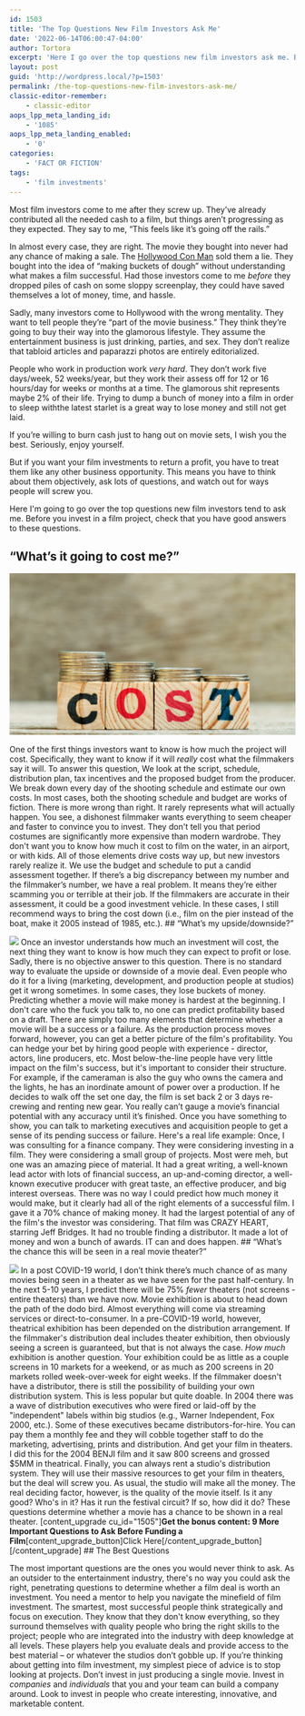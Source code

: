 ```yaml
---
id: 1503
title: 'The Top Questions New Film Investors Ask Me'
date: '2022-06-14T06:00:47-04:00'
author: Tortora
excerpt: 'Here I go over the top questions new film investors ask me. Before you invest in a film project, check that you have good answers to these questions.'
layout: post
guid: 'http://wordpress.local/?p=1503'
permalink: /the-top-questions-new-film-investors-ask-me/
classic-editor-remember:
    - classic-editor
aops_lpp_meta_landing_id:
    - '1085'
aops_lpp_meta_landing_enabled:
    - '0'
categories:
    - 'FACT OR FICTION'
tags:
    - 'film investments'
---
```


Most film investors come to me after they screw up. They’ve already contributed all the needed cash to a film, but things aren’t progressing as they expected. They say to me, “This feels like it’s going off the rails.” 

In almost every case, they are right. The movie they bought into never had any chance of making a sale. The [Hollywood Con Man](http://wordpress.local/how-to-spot-a-hollywood-con-man-2/) sold them a lie. They bought into the idea of “making buckets of dough” without understanding what makes a film successful. Had those investors come to me *before* they dropped piles of cash on some sloppy screenplay, they could have saved themselves a lot of money, time, and hassle. 

Sadly, many investors come to Hollywood with the wrong mentality. They want to tell people they’re “part of the movie business.” They think they’re going to buy their way into the glamorous lifestyle. They assume the entertainment business is just drinking, parties, and sex. They don’t realize that tabloid articles and paparazzi photos are entirely editorialized. 

People who work in production work *very hard*. They don’t work five days/week, 52 weeks/year, but they work their assess off for 12 or 16 hours/day for weeks or months at a time. The glamorous shit represents maybe 2% of their life. Trying to dump a bunch of money into a film in order to sleep withthe latest starlet is a great way to lose money and still not get laid. 

If you’re willing to burn cash just to hang out on movie sets, I wish you the best. Seriously, enjoy yourself. 

But if you want your film investments to return a profit, you have to treat them like any other business opportunity. This means you have to think about them objectively, ask lots of questions, and watch out for ways people will screw you. 

Here I'm going to go over the top questions new film investors tend to ask me. Before you invest in a film project, check that you have good answers to these questions. 

## “What’s it going to cost me?”

 ![](\images\post\AdobeStock_194850718-SM-1536x866.jpg) 
 
 One of the first things investors want to know is how much the project will cost. Specifically, they want to know if it will *really* cost what the filmmakers say it will. To answer this question, We look at the script, schedule, distribution plan, tax incentives and the proposed budget from the producer. We break down every day of the shooting schedule and estimate our own costs. In most cases, both the shooting schedule and budget are works of fiction. There is more wrong than right. It rarely represents what will actually happen. You see, a dishonest filmmaker wants everything to seem cheaper and faster to convince you to invest. They don't tell you that period costumes are significantly more expensive than modern wardrobe. They don't want you to know how much it cost to film on the water, in an airport, or with kids. All of those elements drive costs way up, but new investors rarely realize it. We use the budget and schedule to put a candid assessment together. If there’s a big discrepancy between my number and the filmmaker’s number, we have a real problem. It means they’re either scamming you or terrible at their job. If the filmmakers are accurate in their assessment, it could be a good investment vehicle. In these cases, I still recommend ways to bring the cost down (i.e., film on the pier instead of the boat, make it 2005 instead of 1985, etc.). ## “What’s my upside/downside?”

 ![](http://wordpress.local/wp-content/uploads/2020/09/AdobeStock_334134212-SM.jpg) Once an investor understands how much an investment will cost, the next thing they want to know is how much they can expect to profit or lose. Sadly, there is no objective answer to this question. There is no standard way to evaluate the upside or downside of a movie deal. Even people who do it for a living (marketing, development, and production people at studios) get it wrong sometimes. In some cases, they lose buckets of money. Predicting whether a movie will make money is hardest at the beginning. I don't care who the fuck you talk to, no one can predict profitability based on a draft. There are simply too many elements that determine whether a movie will be a success or a failure. As the production process moves forward, however, you can get a better picture of the film's profitability. You can hedge your bet by hiring good people with experience - director, actors, line producers, etc. Most below-the-line people have very little impact on the film's success, but it's important to consider their structure. For example, if the cameraman is also the guy who owns the camera and the lights, he has an inordinate amount of power over a production. If he decides to walk off the set one day, the film is set back 2 or 3 days re-crewing and renting new gear. You really can’t gauge a movie’s financial potential with any accuracy until it’s finished. Once you have something to show, you can talk to marketing executives and acquisition people to get a sense of its pending success or failure. Here's a real life example: Once, I was consulting for a finance company. They were considering investing in a film. They were considering a small group of projects. Most were meh, but one was an amazing piece of material. It had a great writing, a well-known lead actor with lots of financial success, an up-and-coming director, a well-known executive producer with great taste, an effective producer, and big interest overseas. There was no way I could predict how much money it would make, but it clearly had all of the right elements of a successful film. I gave it a 70% chance of making money. It had the largest potential of any of the film's the investor was considering. That film was CRAZY HEART, starring Jeff Bridges. It had no trouble finding a distributor. It made a lot of money and won a bunch of awards. IT can and does happen. ## “What’s the chance this will be seen in a real movie theater?”

 ![](http://wordpress.local/wp-content/uploads/2020/09/AdobeStock_225395390-SM.jpg) In a post COVID-19 world, I don’t think there’s much chance of as many movies being seen in a theater as we have seen for the past half-century. In the next 5-10 years, I predict there will be 75% *fewer* theaters (not screens - entire theaters) than we have now. Movie exhibition is about to head down the path of the dodo bird. Almost everything will come via streaming services or direct-to-consumer. In a pre-COVID-19 world, however, theatrical exhibition has been depended on the distribution arrangement. If the filmmaker's distribution deal includes theater exhibition, then obviously seeing a screen is guaranteed, but that is not always the case. *How much* exhibition is another question. Your exhibition could be as little as a couple screens in 10 markets for a weekend, or as much as 200 screens in 20 markets rolled week-over-week for eight weeks. If the filmmaker doesn't have a distributor, there is still the possibility of building your own distribution system. This is less popular but quite doable. In 2004 there was a wave of distribution executives who were fired or laid-off by the "independent" labels within big studios (e.g., Warner Independent, Fox 2000, etc.). Some of these executives became distributors-for-hire. You can pay them a monthly fee and they will cobble together staff to do the marketing, advertising, prints and distribution. And get your film in theaters. I did this for the 2004 BENJI film and it saw 800 screens and grossed $5MM in theatrical. Finally, you can always rent a studio's distribution system. They will use their massive resources to get your film in theaters, but the deal will screw you. As usual, the studio will make all the money. The real deciding factor, however, is the quality of the movie itself. Is it any good? Who's in it? Has it run the festival circuit? If so, how did it do? These questions determine whether a movie has a chance to be shown in a real theater. \[content\_upgrade cu\_id="1505"\]**Get the bonus content: 9 More Important Questions to Ask Before Funding a Film**\[content\_upgrade\_button\]Click Here\[/content\_upgrade\_button\]\[/content\_upgrade\] ## The Best Questions

 The most important questions are the ones you would never think to ask. As an outsider to the entertainment industry, there's no way you could ask the right, penetrating questions to determine whether a film deal is worth an investment. You need a mentor to help you navigate the minefield of film investment. The smartest, most successful people think strategically and focus on execution. They know that they don't know everything, so they surround themselves with quality people who bring the right skills to the project; people who are integrated into the industry with deep knowledge at all levels. These players help you evaluate deals and provide access to the best material – or whatever the studios don’t gobble up. If you’re thinking about getting into film investment, my simplest piece of advice is to stop looking at projects. Don’t invest in just producing a single movie. Invest in *companies* and *individuals* that you and your team can build a company around. Look to invest in people who create interesting, innovative, and marketable content.